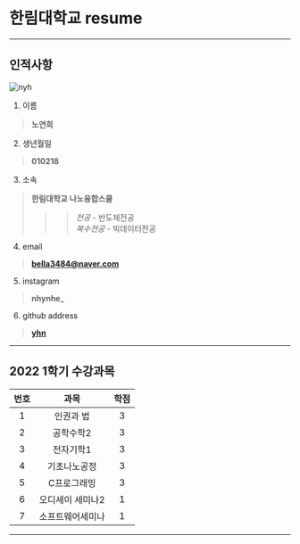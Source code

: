 # 한림대학교 resume
---

**인적사항**
--------
![nyh](https://user-images.githubusercontent.com/105984892/172913080-0edcc598-9255-4a12-9bc9-37dfc1ef5609.jpg)
1. 이름   
>**노연희**  
2. 생년월일   
>**010218**   
3. 소속   
>**한림대학교 나노융합스쿨**   
>>>*전공* - 반도체전공   
>>>*복수전공* - 빅데이터전공 
4. email   
>**bella3484@naver.com**   
5. instagram   
>**nhynhe_**   
6. github address   
>**[yhn][github]**

>[github]: https://github.com/yeonheeNoh/Resume    
----------
## **2022 1학기 수강과목**
|번호|과목|학점|
|:---:|:---:|:---:|
|1|인권과 법|3|
|2|공학수학2|3|
|3|전자기학1|3|
|4|기초나노공정|3|  
|5|C프로그래밍|3|
|6|오디세이 세미나2|1|
|7|소프트웨어세미나|1|
------------

